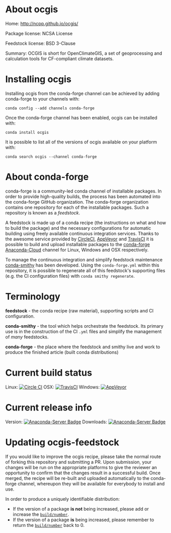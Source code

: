 About ocgis
===========

Home: http://ncpp.github.io/ocgis/

Package license: NCSA License

Feedstock license: BSD 3-Clause

Summary: OCGIS is short for OpenClimateGIS, a set of geoprocessing and calculation tools for CF-compliant climate datasets.



Installing ocgis
================

Installing ocgis from the conda-forge channel can be achieved by adding conda-forge to your channels with:

```
conda config --add channels conda-forge
```

Once the conda-forge channel has been enabled, ocgis can be installed with:

```
conda install ocgis
```

It is possible to list all of the versions of ocgis available on your platform with:

```
conda search ocgis --channel conda-forge
```


About conda-forge
=================

conda-forge is a community-led conda channel of installable packages.
In order to provide high-quality builds, the process has been automated into the
conda-forge GitHub organization. The conda-forge organization contains one repository 
for each of the installable packages. Such a repository is known as a *feedstock*.

A feedstock is made up of a conda recipe (the instructions on what and how to build
the package) and the necessary configurations for automatic building using freely
available continuous integration services. Thanks to the awesome service provided by
[CircleCI](https://circleci.com/), [AppVeyor](http://www.appveyor.com/)
and [TravisCI](https://travis-ci.org/) it is possible to build and upload installable
packages to the [conda-forge](https://anaconda.org/conda-forge)
[Anaconda-Cloud](http://docs.anaconda.org/) channel for Linux, Windows and OSX respectively.

To manage the continuous integration and simplify feedstock maintenance
[conda-smithy](http://github.com/conda-forge/conda-smithy) has been developed.
Using the ``conda-forge.yml`` within this repository, it is possible to regenerate all of
this feedstock's supporting files (e.g. the CI configuration files) with ``conda smithy regenerate``.


Terminology
===========

**feedstock** - the conda recipe (raw material), supporting scripts and CI configuration.

**conda-smithy** - the tool which helps orchestrate the feedstock.
                   Its primary use is in the construction of the CI ``.yml`` files
                   and simplify the management of *many* feedstocks.

**conda-forge** - the place where the feedstock and smithy live and work to
                  produce the finished article (built conda distributions)

Current build status
====================
Linux: [![Circle CI](https://circleci.com/gh/conda-forge/ocgis-feedstock.svg?style=svg)](https://circleci.com/gh/conda-forge/ocgis-feedstock)
OSX: [![TravisCI](https://travis-ci.org/conda-forge/ocgis-feedstock.svg?branch=master)](https://travis-ci.org/conda-forge/ocgis-feedstock) 
Windows: [![AppVeyor](https://ci.appveyor.com/api/projects/status/github/conda-forge/ocgis-feedstock?svg=True)](https://ci.appveyor.com/project/conda-forge/ocgis-feedstock/branch/master)

Current release info
====================
Version: [![Anaconda-Server Badge](https://anaconda.org/conda-forge/ocgis/badges/version.svg)](https://anaconda.org/conda-forge/ocgis)
Downloads: [![Anaconda-Server Badge](https://anaconda.org/conda-forge/ocgis/badges/downloads.svg)](https://anaconda.org/conda-forge/ocgis)


Updating ocgis-feedstock
========================

If you would like to improve the ocgis recipe, please take the normal
route of forking this repository and submitting a PR. Upon submission, your changes will
be run on the appropriate platforms to give the reviewer an opportunity to confirm that the
changes result in a successful build. Once merged, the recipe will be re-built and uploaded
automatically to the conda-forge channel, whereupon they will be available for everybody to
install and use.

In order to produce a uniquely identifiable distribution:
 * If the version of a package **is not** being increased, please add or increase
   the [``build/number``](http://conda.pydata.org/docs/building/meta-yaml.html#build-number-and-string). 
 * If the version of a package **is** being increased, please remember to return
   the [``build/number``](http://conda.pydata.org/docs/building/meta-yaml.html#build-number-and-string)
   back to 0.
